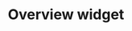 ---
title: Overview widget
description: This page will go over on how you can add a overview widget to your profile page
---